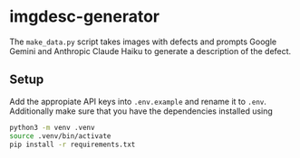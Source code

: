 # imgdesc-generator
The `make_data.py` script takes images with defects and prompts Google Gemini and Anthropic Claude Haiku to generate a description of the defect.

## Setup
Add the appropiate API keys into `.env.example` and rename it to `.env`.
Additionally make sure that you have the dependencies installed using
```sh
python3 -m venv .venv
source .venv/bin/activate
pip install -r requirements.txt
```
